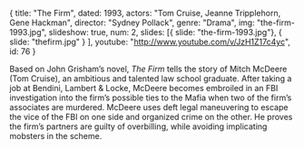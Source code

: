 {
  title: "The Firm",
  dated: 1993,
  actors: "Tom Cruise, Jeanne Tripplehorn, Gene Hackman",
  director: "Sydney Pollack",
  genre: "Drama",
  img: "the-firm-1993.jpg",
  slideshow: true,
  num: 2,
  slides: [{
  	slide: "the-firm-1993.jpg"},
  	{ slide: "thefirm.jpg" }
  ],
  youtube: "http://www.youtube.com/v/JzH1Z17c4yc",
  id: 76
}

Based on John Grisham’s novel, _The Firm_ tells the story of Mitch McDeere (Tom Cruise), an ambitious and talented law school graduate. After taking a job at Bendini, Lambert & Locke, McDeere becomes embroiled in an FBI investigation into the firm’s possible ties to the Mafia when two of the firm’s associates are murdered. McDeere uses deft legal maneuvering to escape the vice of the FBI on one side and organized crime on the other. He proves the firm’s partners are guilty of overbilling, while avoiding implicating mobsters in the scheme. 